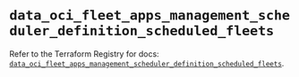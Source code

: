 # `data_oci_fleet_apps_management_scheduler_definition_scheduled_fleets`

Refer to the Terraform Registry for docs: [`data_oci_fleet_apps_management_scheduler_definition_scheduled_fleets`](https://registry.terraform.io/providers/hashicorp/oci/7.19.0/docs/data-sources/fleet_apps_management_scheduler_definition_scheduled_fleets).
